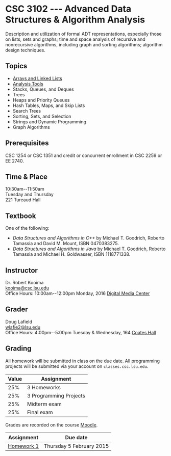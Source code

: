 # CSC 3102 --- Advanced Data Structures & Algorithm Analysis

Description and utilization of formal ADT representations, especially those on lists, sets and graphs; time and space analysis of recursive and nonrecursive algorithms, including graph and sorting algorithms; algorithm design techniques.

## Topics

- [Arrays and Linked Lists](topic1.html)
- [Analysis Tools](topic2.html)
- Stacks, Queues, and Deques
- Trees
- Heaps and Priority Queues
- Hash Tables, Maps, and Skip Lists
- Search Trees
- Sorting, Sets, and Selection
- Strings and Dynamic Programming
- Graph Algorithms

## Prerequisites

CSC 1254 or CSC 1351 and credit or concurrent enrollment in CSC 2259 or EE 2740.

## Time & Place

10:30am--11:50am  
Tuesday and Thursday  
221 Tureaud Hall

## Textbook

One of the following:

- *Data Structures and Algorithms in C++* by Michael T. Goodrich, Roberto Tamassia and David M. Mount, ISBN 0470383275.
- *Data Structures and Algorithms in Java* by Michael T. Goodrich, Roberto Tamassia and Michael H. Goldwasser, ISBN 1118771338.

## Instructor

Dr. Robert Kooima  
<kooima@csc.lsu.edu>  
Office Hours: 10:00am--12:00pm Monday, 2016 [Digital Media Center](https://maps.google.com/?ll=30.407446,-91.172608)

## Grader

Doug Lafield  
<wlafie2@lsu.edu>  
Office Hours: 4:00pm--5:00pm Tuesday & Wednesday, 164 [Coates Hall](https://maps.google.com/?ll=30.4131945,-91.1792523)

## Grading

All homework will be submitted in class on the due date. All programming projects will be submitted via your account on `classes.csc.lsu.edu`.

| Value  | Assignment             |
| ------ | ---------------------- |
| 25%    | 3 Homeworks            |
| 25%    | 3 Programming Projects |
| 25%    | Midterm exam           |
| 25%    | Final exam             |

Grades are recorded on the course [Moodle](http://moodle2.lsu.edu/course/view.php?id=27660).

| Assignment                   | Due date                 |
| ---------------------------- | ------------------------ |
| [Homework 1](homework1.html) | Thursday 5 February 2015 |

